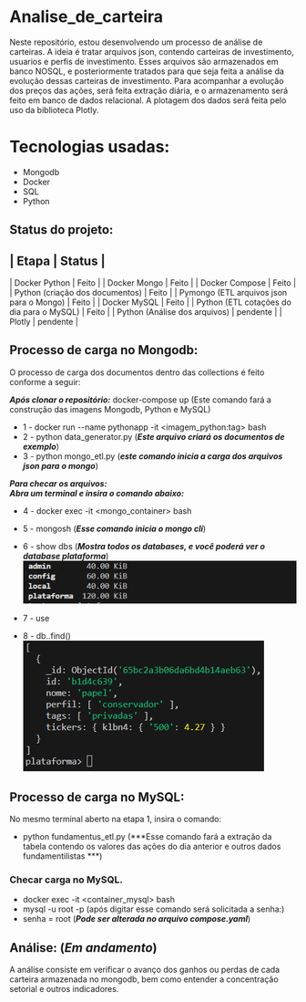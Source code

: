# Analise_de_carteira
Neste repositório, estou desenvolvendo um processo de análise de carteiras. A ideia é tratar arquivos json, contendo carteiras de investimento, usuarios e perfis de investimento. Esses arquivos são armazenados em banco NOSQL, e posteriormente tratados para que seja feita a análise da evolução dessas carteiras de investimento. 
Para acompanhar a evolução dos preços das ações, será feita extração diária, e o armazenamento será feito em banco de dados relacional. 
A plotagem dos dados será feita pelo uso da biblioteca Plotly.

# Tecnologias usadas:
* Mongodb
* Docker
* SQL
* Python

## Status do projeto:
| Etapa | Status |
 --------------
| Docker Python | Feito |
| Docker Mongo | Feito |
| Docker Compose | Feito |
| Python (criação dos documentos) | Feito |
| Pymongo (ETL arquivos json para o Mongo) | Feito |
| Docker MySQL | Feito |
| Python (ETL cotações do dia para o MySQL) | Feito |
| Python (Análise dos arquivos) | pendente |
| Plotly | pendente |

## Processo de carga no Mongodb:
O processo de carga dos documentos dentro das collections é feito conforme a seguir:

***Após clonar o repositório:***
docker-compose up (Este comando fará a construção das imagens Mongodb, Python e MySQL)

* 1 - docker run --name pythonapp  -it  <imagem_python:tag> bash
* 2 - python data_generator.py (***Este arquivo criará os documentos de exemplo***)
* 3 - python mongo_etl.py (***este comando inicia a carga dos arquivos json para o mongo***)

***Para checar os arquivos:*** <br>
***Abra um terminal e insira o comando abaixo:*** <br> 
* 4 - docker exec -it <mongo_container> bash
* 5 - mongosh (***Esse comando inicia o mongo cli***)
* 6 - show dbs (***Mostra todos os databases, e você poderá ver o database plataforma***)
![alt text](imagens/show_dbs.png)  <br>

* 7 - use <banco de dados>  <br>
* 8 - db.<collection>.find()  <br>
![alt text](imagens/collection_find.png)  <br>

## Processo de carga no MySQL:
No mesmo terminal aberto na etapa 1, insira o comando:
* python fundamentus_etl.py (***Esse comando fará a extração da tabela contendo os valores das ações do dia anterior e outros dados fundamentilistas ***)
### Checar carga no MySQL.
* docker exec -it <container_mysql> bash
* mysql -u root -p (após digitar esse comando será solicitada a senha:)
* senha = root (***Pode ser alterada no arquivo compose.yaml***)

## Análise: (***Em andamento***)
A análise consiste em verificar o avanço dos ganhos ou perdas de cada carteira armazenada no mongodb, bem como entender a concentração setorial e outros indicadores.







